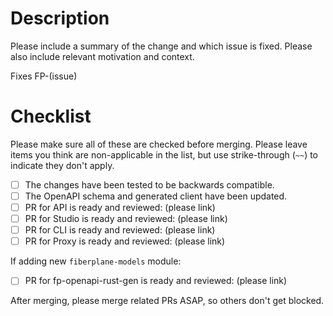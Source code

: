 # Description

Please include a summary of the change and which issue is fixed. Please also
include relevant motivation and context.

Fixes FP-(issue)

# Checklist

Please make sure all of these are checked before merging. Please leave items
you think are non-applicable in the list, but use strike-through (`~~`) to
indicate they don't apply.

- [ ] The changes have been tested to be backwards compatible.
- [ ] The OpenAPI schema and generated client have been updated.
- [ ] PR for API is ready and reviewed: (please link)
- [ ] PR for Studio is ready and reviewed: (please link)
- [ ] PR for CLI is ready and reviewed: (please link)
- [ ] PR for Proxy is ready and reviewed: (please link)

If adding new `fiberplane-models` module:
- [ ] PR for fp-openapi-rust-gen is ready and reviewed: (please link)

After merging, please merge related PRs ASAP, so others don't get blocked.
